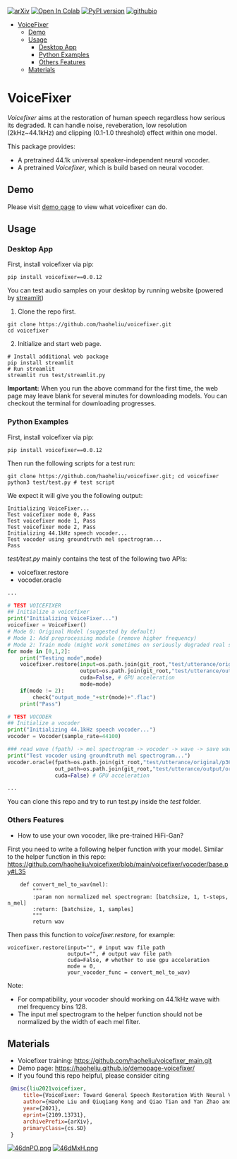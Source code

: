 [![arXiv](https://img.shields.io/badge/arXiv-2109.13731-brightgreen.svg?style=flat-square)](https://arxiv.org/abs/2109.13731) [![Open In Colab](https://colab.research.google.com/assets/colab-badge.svg)](https://colab.research.google.com/drive/1HYYUepIsl2aXsdET6P_AmNVXuWP1MCMf?usp=sharing) [![PyPI version](https://badge.fury.io/py/voicefixer.svg)](https://badge.fury.io/py/voicefixer) [![githubio](https://img.shields.io/badge/GitHub.io-Audio_Samples-blue?logo=Github&style=flat-square)](https://haoheliu.github.io/demopage-voicefixer)
 
- [VoiceFixer](#voicefixer)
  - [Demo](#demo)
  - [Usage](#usage)
    - [Desktop App](#desktop-app)
    - [Python Examples](#python-examples)
    - [Others Features](#others-features)
  - [Materials](#materials)
  
# VoiceFixer

*Voicefixer* aims at the restoration of human speech regardless how serious its degraded. It can handle noise, reveberation, low resolution (2kHz~44.1kHz) and clipping (0.1-1.0 threshold) effect within one model.

This package provides: 
- A pretrained 44.1k universal speaker-independent neural vocoder.
- A pretrained *Voicefixer*, which is build based on neural vocoder.


## Demo

Please visit [demo page](https://haoheliu.github.io/demopage-voicefixer/) to view what voicefixer can do.

## Usage
### Desktop App

First, install voicefixer via pip:
```shell script
pip install voicefixer==0.0.12
```

You can test audio samples on your desktop by running website (powered by [streamlit](https://streamlit.io/))

1. Clone the repo first.
```shell script
git clone https://github.com/haoheliu/voicefixer.git
cd voicefixer
```
2. Initialize and start web page.
```shell script
# Install additional web package
pip install streamlit
# Run streamlit 
streamlit run test/streamlit.py
```
**Important:** When you run the above command for the first time, the web page may leave blank for several minutes for downloading models. You can checkout the terminal for downloading progresses.  
 

### Python Examples 

First, install voicefixer via pip:
```shell script
pip install voicefixer==0.0.12
```

Then run the following scripts for a test run:

```shell script
git clone https://github.com/haoheliu/voicefixer.git; cd voicefixer
python3 test/test.py # test script
```
We expect it will give you the following output:
```shell script
Initializing VoiceFixer...
Test voicefixer mode 0, Pass
Test voicefixer mode 1, Pass
Test voicefixer mode 2, Pass
Initializing 44.1kHz speech vocoder...
Test vocoder using groundtruth mel spectrogram...
Pass
```
*test/test.py* mainly contains the test of the following two APIs:
- voicefixer.restore
- vocoder.oracle

```python
...

# TEST VOICEFIXER
## Initialize a voicefixer
print("Initializing VoiceFixer...")
voicefixer = VoiceFixer()
# Mode 0: Original Model (suggested by default)
# Mode 1: Add preprocessing module (remove higher frequency)
# Mode 2: Train mode (might work sometimes on seriously degraded real speech)
for mode in [0,1,2]:
    print("Testing mode",mode)
    voicefixer.restore(input=os.path.join(git_root,"test/utterance/original/original.flac"), # low quality .wav/.flac file
                       output=os.path.join(git_root,"test/utterance/output/output_mode_"+str(mode)+".flac"), # save file path
                       cuda=False, # GPU acceleration
                       mode=mode)
    if(mode != 2):
        check("output_mode_"+str(mode)+".flac")
    print("Pass")

# TEST VOCODER
## Initialize a vocoder
print("Initializing 44.1kHz speech vocoder...")
vocoder = Vocoder(sample_rate=44100)

### read wave (fpath) -> mel spectrogram -> vocoder -> wave -> save wave (out_path)
print("Test vocoder using groundtruth mel spectrogram...")
vocoder.oracle(fpath=os.path.join(git_root,"test/utterance/original/p360_001_mic1.flac"),
               out_path=os.path.join(git_root,"test/utterance/output/oracle.flac"),
               cuda=False) # GPU acceleration

...
```

You can clone this repo and try to run test.py inside the *test* folder.

### Others Features

- How to use your own vocoder, like pre-trained HiFi-Gan?

First you need to write a following helper function with your model. Similar to the helper function in this repo: https://github.com/haoheliu/voicefixer/blob/main/voicefixer/vocoder/base.py#L35

```shell script
    def convert_mel_to_wav(mel):
        """
        :param non normalized mel spectrogram: [batchsize, 1, t-steps, n_mel]
        :return: [batchsize, 1, samples]
        """
        return wav
```

Then pass this function to *voicefixer.restore*, for example:
```
voicefixer.restore(input="", # input wav file path
                   output="", # output wav file path
                   cuda=False, # whether to use gpu acceleration
                   mode = 0,
                   your_vocoder_func = convert_mel_to_wav)
```

Note: 
- For compatibility, your vocoder should working on 44.1kHz wave with mel frequency bins 128. 
- The input mel spectrogram to the helper function should not be normalized by the width of each mel filter. 

## Materials
- Voicefixer training: https://github.com/haoheliu/voicefixer_main.git
- Demo page: https://haoheliu.github.io/demopage-voicefixer/ 
- If you found this repo helpful, please consider citing

```bib
 @misc{liu2021voicefixer,   
     title={VoiceFixer: Toward General Speech Restoration With Neural Vocoder},   
     author={Haohe Liu and Qiuqiang Kong and Qiao Tian and Yan Zhao and DeLiang Wang and Chuanzeng Huang and Yuxuan Wang},  
     year={2021},  
     eprint={2109.13731},  
     archivePrefix={arXiv},  
     primaryClass={cs.SD}  
 }
```

[![46dnPO.png](https://z3.ax1x.com/2021/09/26/46dnPO.png)](https://imgtu.com/i/46dnPO)
[![46dMxH.png](https://z3.ax1x.com/2021/09/26/46dMxH.png)](https://imgtu.com/i/46dMxH)










